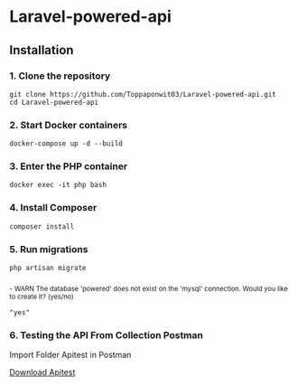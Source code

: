 
# Laravel-powered-api

## Installation

### 1. Clone the repository
    git clone https://github.com/Toppaponwit03/Laravel-powered-api.git
    cd Laravel-powered-api
    

### 2. Start Docker containers
    docker-compose up -d --build
    
### 3. Enter the PHP container
    docker exec -it php bash

### 4. Install Composer
    composer install

### 5. Run migrations
    php artisan migrate 

###
   <small> - WARN The database 'powered' does not exist on the 'mysql' connection. Would you like to create it? (yes/no)</small>
    
    "yes"


### 6. Testing the API From Collection Postman

   <p>Import Folder Apitest in Postman</p> 
   
   [Download Apitest](https://github.com/Toppaponwit03/Laravel-powered-api/blob/master/Apitest) 

<!-- Click Download Raw file in Link Here 
[Download Powered Api.postman_collection.json](https://github.com/Toppaponwit03/Laravel-powered-api/blob/master/Powered%20Api.postman_collection.json) -->






